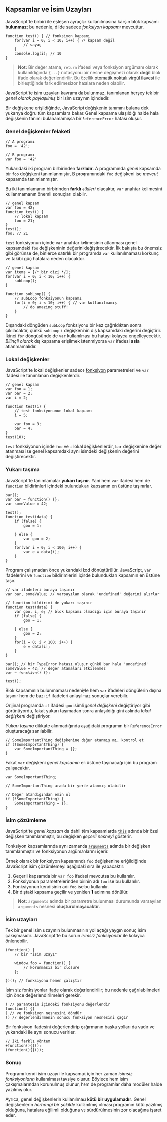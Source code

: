 ## Kapsamlar ve İsim Uzayları

JavaScript'te birbiri ile eşleşen ayraçlar kullanılmasına karşın blok
kapsamı **bulunmaz**; bu nedenle, dilde sadece *fonksiyon kapsamı* mevcuttur.

    function test() { // fonksiyon kapsamı
        for(var i = 0; i < 10; i++) { // kapsam değil
            // sayaç
        }
        console.log(i); // 10
    }

> **Not:** Bir değer atama, `return` ifadesi veya fonksiyon argümanı olarak
> kullanıldığında `{...}` notasyonu bir nesne değişmezi olarak **değil**
> blok ifade olarak değerlendirilir. Bu özellik 
> [otomatik noktalı virgül ilavesi](#core.semicolon) ile birleştiğinde fark
> edilmesizor hatalara neden olabilir.

JavaScript'te isim uzayları kavramı da bulunmaz, tanımlanan herşey tek bir
*genel olarak paylaşılmış* bir isim uzayının içindedir.

Bir değişkene erişildiğinde, JavaScript değişkenin tanımını bulana dek yukarıya
doğru tüm kapsamlara bakar. Genel kapsama ulaşıldığı halde hala değişkenin
tanımı bulanamamışsa bir `ReferenceError` hatası oluşur.

### Genel değişkenler felaketi

    // A programı
    foo = '42';

    // B programı
    var foo = '42'

Yukarıdaki iki program birbirinden **farklıdır**. A programında *genel* kapsamda
bir `foo` değişkeni tanımlanmıştır, B programındaki `foo` değişkeni ise *mevcut*
kapsamda tanımlanmıştır.

Bu iki tanımlamanın birbirinden **farklı** *etkileri* olacaktır, `var` anahtar
kelimesini kullanmamanın önemli sonuçları olabilir.

    // genel kapsam
    var foo = 42;
    function test() {
        // lokal kapsam
        foo = 21;
    }
    test();
    foo; // 21

`test` fonksiyonun içinde `var` anahtar kelimesinin atlanması genel kapsamdaki
`foo` değişkeninin değerini değiştirecektir. İlk bakışta bu önemsiz gibi görünse
de, binlerce satırlık bir programda `var` kullanılmaması korkunç ve takibi güç
hatalara neden olacaktor.
    
    // genel kapsam
    var items = [/* bir dizi */];
    for(var i = 0; i < 10; i++) {
        subLoop();
    }

    function subLoop() {
        // subLoop fonksiyonun kapsamı
        for(i = 0; i < 10; i++) { // var kullanılmamış
            // do amazing stuff!
        }
    }
    
Dışarıdaki döngüden `subLoop` fonksiyonu bir kez çağrıldıktan sonra çıkılacaktır,
çünkü `subLoop` `i` değişkeninin dış kapsamdaki değerini değiştirir. İkinci
`for` döngüsünde de `var` kullanılması bu hatayı kolayca engelleyecektir. 
*Bilinçli olarak* dış kapsama erişilmek istenmiyorsa `var` ifadesi **asla**
atlanmamalıdır.

### Lokal değişkenler

JavaScript'te lokal değişkenler sadece [fonksiyon](#function.general)
parametreleri ve `var` ifadesi ile tanımlanan değişkenlerdir.

    // genel kapsam
    var foo = 1;
    var bar = 2;
    var i = 2;

    function test(i) {
        // test fonksiyonunun lokal kapsamı
        i = 5;

        var foo = 3;
        bar = 4;
    }
    test(10);

`test` fonksiyonun içinde `foo` ve `i` lokal değişkenlerdir, `bar` değişkenine
değer atanması ise genel kapsamdaki aynı isimdeki değişkenin değerini
değiştirecektir.

### Yukarı taşıma

JavaScript'te tanımlamalar **yukarı taşınır**. Yani hem `var` ifadesi hem de
`function` bildirimleri içindeki bulundukları kapsamın en üstüne taşınırlar.

    bar();
    var bar = function() {};
    var someValue = 42;

    test();
    function test(data) {
        if (false) {
            goo = 1;

        } else {
            var goo = 2;
        }
        for(var i = 0; i < 100; i++) {
            var e = data[i];
        }
    }

Program çalışmadan önce yukarıdaki kod dönüştürülür. JavaScript, `var`
ifadelerini ve `function` bildirimlerini içinde bulundukları kapsamın en üstüne
taşır.

    // var ifadeleri buraya taşınır
    var bar, someValue; // varsayılan olarak 'undefined' değerini alırlar

    // function bildirimi de yukarı taşınır
    function test(data) {
        var goo, i, e; // blok kapsamı olmadığı için buraya taşınır
        if (false) {
            goo = 1;

        } else {
            goo = 2;
        }
        for(i = 0; i < 100; i++) {
            e = data[i];
        }
    }

    bar(); // bir TypeError hatası oluşur çünkü bar hala 'undefined'
    someValue = 42; // değer atamaları etkilenmez
    bar = function() {};

    test();

Blok kapsamının bulunmaması nedeniyle hem `var` ifadeleri döngülerin dışına
taşınır hem de bazı `if` ifadeleri anlaşılmaz sonuçlar verebilir.

Orijinal programda `if` ifadesi `goo` isimli *genel değişkeni* değiştiriyor gibi
görünüyordu, fakat yukarı taşımadan sonra anlaşıldığı gini aslında 
*lokal değişkeni* değiştiriyor.

*Yukarı taşıma* dikkate alınmadığında aşağıdaki programın bir `ReferenceError`
oluşturacağı sanılabilir.

    // SomeImportantThing değişkenine değer atanmış mı, kontrol et
    if (!SomeImportantThing) {
        var SomeImportantThing = {};
    }

Fakat `var` değişkeni *genel kapsamın* en üstüne taşınacağı için bu program
çalışacaktır.

    var SomeImportantThing;

    // SomeImportantThing arada bir yerde atanmış olabilir

    // Değer atandığından emin ol
    if (!SomeImportantThing) {
        SomeImportantThing = {};
    }

### İsim çözümleme

JavaScript'te *genel kapsam* da dahil tüm kapsamlarda [`this`](#function.this)
adında bir özel değişken tanımlanmıştır, bu değişken *geçerli nesneyi* gösterir.

Fonksiyon kapsamlarında aynı zamanda [`arguments`](#function.arguments) adında
bir değişken tanımlanmıştır ve fonksiyonun argümanlarını içerir.

Örnek olarak bir fonksiyon kapsamında `foo` değişkenine eriğildiğinde JavaScript
isim çözümlemeyi aşağıdaki sıra ile yapacaktır:

 1. Geçerli kapsamda bir `var foo` ifadesi mevcutsa bu kullanılır.
 2. Fonksiyonun parametrelerinden birinin adı `foo` ise bu kullanılır.
 3. Fonksiyonun kendisinin adı `foo` ise bu kullanılır.
 4. Bir dıştaki kapsama geçilir ve yeniden **1** adımına dönülür.

> **Not:** `arguments` adında bir parametre bulunması durumunda varsayılan
> `arguments` nesnesi **oluşturulmayacaktır**.

### İsim uzayları

Tek bir genel isim uzayının bulunmasının yol açtığı yaygın sonuç isim
çakışmasıdır. JavaScript'te bu sorun *isimsiz fonksiyonlar* ile kolayca
önlenebilir.

    (function() {
        // bir "isim uzayı"
        
        window.foo = function() {
            // korunmasız bir closure
        };

    })(); // fonksiyonu hemen çalıştır

İsim siz fonksiyonlar [ifade](#function.general) olarak değerlendirilir; 
bu nedenle çağrılabilmeleri için önce değerlendirilmeleri gerekir.

    ( // parantezin içindeki fonksiyonu değerlendir
    function() {}
    ) // ve fonksiyon nesnesini döndür
    () // değerlendirmenin sonucu fonksiyon nesnesini çağır

Bir fonksiyon ifadesini değerlendirip çağırmanın başka yolları da vadır ve
yukarıdaki ile aynı sonucu verirler.
   
    // İki farklı yöntem
    +function(){}();
    (function(){}());

### Sonuç

Programı kendi isim uzayı ile kapsamak için her zaman *isimsiz fonksiyonların*
kullanılması tavsiye olunur. Böylece hem isim çakışmalarından korunulmuş olunur,
hem de programlar daha modüler halde yazılmış olur.

Ayrıca, genel değişkenlerin kullanılması **kötü bir uygulamadır**. Genel
değişkenlerin *herhangi bir şekilde* kullanılmış olması programın kötü yazılmış
olduğuna, hatalara eğilimli olduğuna ve sürdürülmesinin zor olacağına işaret
eder.

